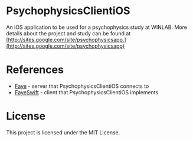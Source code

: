 # PsychophysicsClientiOS

An iOS application to be used for a psychophysics study at WINLAB. 
More details about the project and study can be found at [http://sites.google.com/site/psychophysicsapp.](http://sites.google.com/site/psychophysicsapp)

# References 

* [Faye](https://github.com/faye/faye) - server that PsychophysicsClientiOS connects to
* [FayeSwift](https://github.com/hamin/FayeSwift) - client that PsychophysicsClientiOS implements

# License

This project is licensed under the MIT License.

